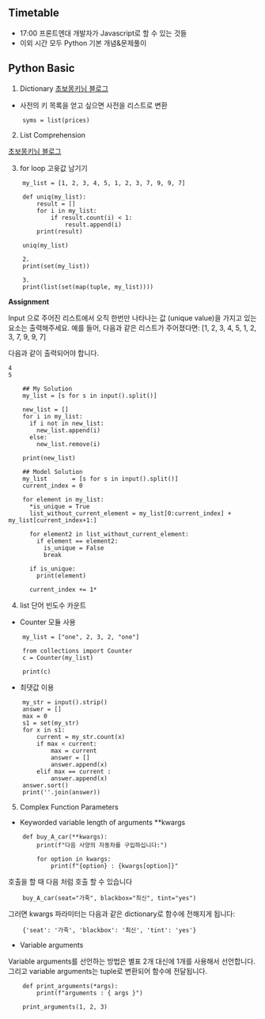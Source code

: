 ## Timetable
* 17:00 프론트엔대 개발자가 Javascript로 할 수 있는 것들
* 이외 시간 모두 Python 기본 개념&문제풀이

## Python Basic
1. Dictionary
[초보몽키님 블로그](https://wayhome25.github.io/python/2017/02/25/py-10-1-dictionary/)

- 사전의 키 목록을 얻고 싶으면 사전을 리스트로 변환
```
    syms = list(prices)
```

2. List Comprehension

[초보몽키님 블로그](https://wayhome25.github.io/python/2017/02/26/py-17-comprehension/)

3. for loop 고윳값 남기기

```
    my_list = [1, 2, 3, 4, 5, 1, 2, 3, 7, 9, 9, 7]
    
    def uniq(my_list):
    	result = []
    	for i in my_list:
    		if result.count(i) < 1:
    			result.append(i)
    	print(result)
     
    uniq(my_list)
    
    2.
    print(set(my_list))
    
    3.
    print(list(set(map(tuple, my_list))))
```

**Assignment**

Input 으로 주어진 리스트에서 오직 한번만 나타나는 값 (unique value)을 가지고 있는 요소는 출력해주세요.
예를 들어, 다음과 같은 리스트가 주어졌다면:
[1, 2, 3, 4, 5, 1, 2, 3, 7, 9, 9, 7]

다음과 같이 출력되어야 합니다.
```
4
5
```

```
    ## My Solution
    my_list = [s for s in input().split()]
    
    new_list = []
    for i in my_list:
      if i not in new_list:
        new_list.append(i)
      else:
        new_list.remove(i)
        
    print(new_list)
```
```
    ## Model Solution
    my_list       = [s for s in input().split()]
    current_index = 0
    
    for element in my_list:
      *is_unique = True
      list_without_current_element = my_list[0:current_index] + my_list[current_index+1:]
    
      for element2 in list_without_current_element:
        if element == element2:
          is_unique = False
          break
    
      if is_unique:
        print(element)
    
      current_index += 1*
```

4. list 단어 빈도수 카운트

- Counter 모듈 사용
```
    my_list = ["one", 2, 3, 2, "one"]
    
    from collections import Counter
    c = Counter(my_list)
    
    print(c)
```
- 최댓값 이용
```
    my_str = input().strip()
    answer = []
    max = 0
    s1 = set(my_str)
    for x in s1:
        current = my_str.count(x)
        if max < current:
            max = current
            answer = []
            answer.append(x)
        elif max == current :
            answer.append(x)
    answer.sort()
    print(''.join(answer))
```

5. Complex Function Parameters
- Keyworded variable length of arguments
**kwargs
```
    def buy_A_car(**kwargs):
        print(f"다음 사양의 자동차를 구입하십니다:")
    
        for option in kwargs:
            print(f"{option} : {kwargs[option]}"
```
호출을 할 때 다음 처럼 호출 할 수 있습니다
```
    buy_A_car(seat="가죽", blackbox="최신", tint="yes")
```    
그러면 kwargs 파라미터는 다음과 같은 dictionary로 함수에 전해지게 됩니다:
```
    {'seat': '가죽', 'blackbox': '최신', 'tint': 'yes'}
```    

- Variable arguments

Variable arguments를 선언하는 방법은 별표 2개 대신에 1개를 사용해서 선언합니다.
그리고 variable arguments는 tuple로 변환되어 함수에 전달됩니다.
```
    def print_arguments(*args):
    	print(f"arguments : { args }")
    
    print_arguments(1, 2, 3)

```

